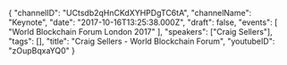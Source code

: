 {
    "channelID": "UCtsdb2qHnCKdXYHPDgTC6tA",
    "channelName": "Keynote",
    "date": "2017-10-16T13:25:38.000Z",
    "draft": false,
    "events": [
        "World Blockchain Forum London 2017"
    ],
    "speakers": ["Craig Sellers"],
    "tags": [],
    "title": "Craig Sellers - World Blockchain Forum",
    "youtubeID": "zOupBqxaYQ0"
}
